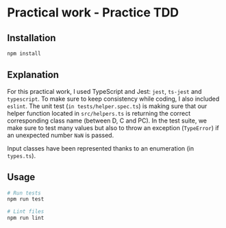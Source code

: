 # Practical work - Practice TDD

## Installation

```bash
npm install
```

## Explanation

For this practical work, I used TypeScript and Jest: `jest`, `ts-jest` and `typescript`.
To make sure to keep consistency while coding, I also included `eslint`.
The unit test (`in tests/helper.spec.ts`) is making sure that our helper function located in `src/helpers.ts` is returning the correct corresponding class name (between D, C and PC).
In the test suite, we make sure to test many values but also to throw an exception (`TypeError`) if an unexpected number `NaN` is passed.

Input classes have been represented thanks to an enumeration (in `types.ts`).

## Usage

```bash
# Run tests
npm run test

# Lint files
npm run lint
```
